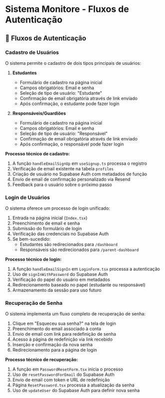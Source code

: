 
# Sistema Monitore - Fluxos de Autenticação

## 🔐 Fluxos de Autenticação

### Cadastro de Usuários

O sistema permite o cadastro de dois tipos principais de usuários:

1. **Estudantes**
   - Formulário de cadastro na página inicial
   - Campos obrigatórios: Email e senha
   - Seleção de tipo de usuário: "Estudante"
   - Confirmação de email obrigatória através de link enviado
   - Após confirmação, o estudante pode fazer login

2. **Responsáveis/Guardiões**
   - Formulário de cadastro na página inicial
   - Campos obrigatórios: Email e senha
   - Seleção de tipo de usuário: "Responsável"
   - Confirmação de email obrigatória através de link enviado
   - Após confirmação, o responsável pode fazer login

**Processo técnico de cadastro:**
1. A função `handleEmailSignUp` em `useSignup.ts` processa o registro
2. Verificação de email existente na tabela `profiles`
3. Criação de usuário no Supabase Auth com metadados de função
4. Envio de email de confirmação personalizado via Resend
5. Feedback para o usuário sobre o próximo passo

### Login de Usuários

O sistema oferece um processo de login unificado:

1. Entrada na página inicial (`Index.tsx`)
2. Preenchimento de email e senha
3. Submissão do formulário de login
4. Verificação das credenciais no Supabase Auth
5. Se bem-sucedido:
   - Estudantes são redirecionados para `/dashboard`
   - Responsáveis são redirecionados para `/parent-dashboard`

**Processo técnico de login:**
1. A função `handleEmailSignIn` em `LoginForm.tsx` processa a autenticação
2. Uso de `signInWithPassword` do Supabase Auth
3. Verificação do papel do usuário em metadados
4. Redirecionamento baseado no papel (estudante ou responsável)
5. Armazenamento da sessão para uso futuro

### Recuperação de Senha

O sistema implementa um fluxo completo de recuperação de senha:

1. Clique em "Esqueceu sua senha?" na tela de login
2. Preenchimento do email associado à conta
3. Envio de email com link para redefinição de senha
4. Acesso à página de redefinição via link recebido
5. Inserção e confirmação da nova senha
6. Redirecionamento para a página de login

**Processo técnico de recuperação:**
1. A função em `PasswordResetForm.tsx` inicia o processo
2. Uso de `resetPasswordForEmail` do Supabase Auth
3. Envio de email com token e URL de redefinição
4. Página `ResetPassword.tsx` processa a atualização da senha
5. Uso de `updateUser` do Supabase Auth para definir nova senha
